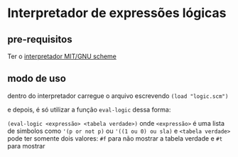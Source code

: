 # Interpretador de expressões lógicas

## pre-requisitos

Ter o [interpretador MIT/GNU scheme](https://www.gnu.org/software/mit-scheme/)
## modo de uso

dentro do interpretador carregue o arquivo escrevendo `(load "logic.scm")`

e depois, é só utilizar a função `eval-logic` dessa forma:

`(eval-logic <expressão> <tabela verdade>)` onde `<expressão>` é uma lista de simbolos como `'(p or not p)` ou `'((1 ou 0) ou sla)` e `<tabela verdade>` pode ter somente dois valores: `#f` para não mostrar a tabela verdade e `#t` para mostrar

